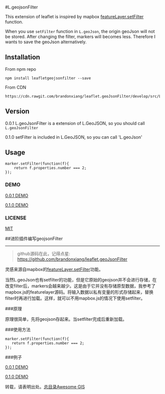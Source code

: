 #L.geojsonFilter

This extension of leaflet is inspired by mapbox [featureLayer.setFilter](https://www.mapbox.com/mapbox.js/api/v2.4.0/l-mapbox-featurelayer/#section-featurelayer-setfilter) function.

When you use `setFilter` function in `L.geoJson`, the origin geoJson will not be stored. After changing the filter, markers will becomes less. Therefore I wants to save the geoJson alternatively.  

## Installation

From npm repo

```
npm install leafletgeojsonfilter --save
```

From CDN

```
https://cdn.rawgit.com/brandonxiang/leaflet.geoJsonFilter/develop/src/L.geoJsonFilter.js
```


## Version

0.0.1 L.geoJsonFilter is a extension of L.GeoJSON, so you should call `L.geoJsonFilter`

0.1.0 setFilter is included in L.GeoJSON, so you can call 'L.geoJson'

## Usage

```
marker.setFilter(function(f){
    return f.properties.number === 2;
});
```

### DEMO

[0.0.1 DEMO](http://brandonxiang.github.io/leaflet.geoJsonFilter/0.0.1/)

[0.1.0 DEMO](http://brandonxiang.github.io/leaflet.geoJsonFilter/0.1.0/)

### LICENSE

[MIT](LICENSE)


##进阶插件编写geojsonFilter

----------------------------------

> github源码在此，记得点星:
https://github.com/brandonxiang/leaflet.geoJsonFilter

灵感来源自mapbox的[featureLayer.setFilter](https://www.mapbox.com/mapbox.js/api/v2.4.0/l-mapbox-featurelayer/#section-featurelayer-setfilter)功能。

当然L.geoJson也有setfilter的功能，但是它原始的geojson并不会进行存储，在改变filter后，markers会越来越少。这是由于它并没有存储原型数据，我参考了mapbox.js的featurelayer源码。将输入数据以私有变量的形式存储起来，替换filter时再进行加载。这样，就可以不用mapbox.js的情况下使用setfilter。

###原理

原理很简单，先将geojson存起来。当setfilter完成后重新加载。

###使用方法
```
marker.setFilter(function(f){
   return f.properties.number === 2;
});
```

###例子

[0.0.1 DEMO](http://brandonxiang.github.io/leaflet.geoJsonFilter/0.0.1/)

[0.1.0 DEMO](http://brandonxiang.github.io/leaflet.geoJsonFilter/0.1.0/)

转载，请表明出处。[总目录Awesome GIS](http://www.jianshu.com/p/3b3efa92dd6d)
